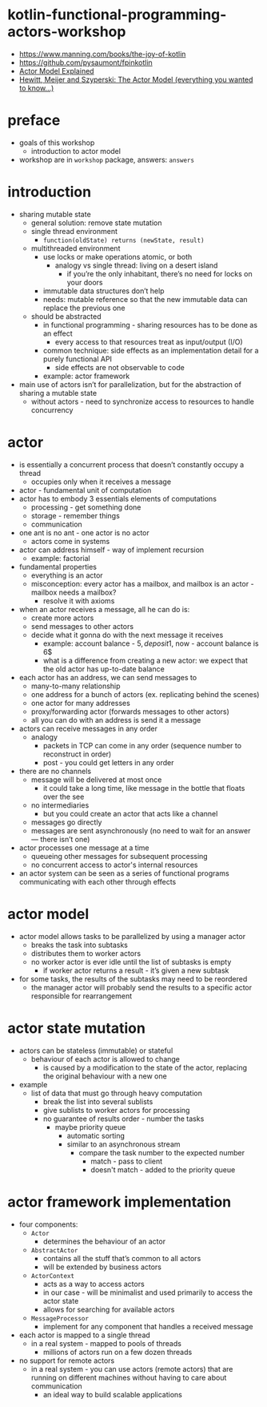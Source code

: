 # kotlin-functional-programming-actors-workshop
* https://www.manning.com/books/the-joy-of-kotlin
* https://github.com/pysaumont/fpinkotlin
* [Actor Model Explained](https://www.youtube.com/watch?v=ELwEdb_pD0k)
* [Hewitt, Meijer and Szyperski: The Actor Model (everything you wanted to know...)](https://www.youtube.com/watch?v=7erJ1DV_Tlo)

# preface
* goals of this workshop
    * introduction to actor model
* workshop are in `workshop` package, answers: `answers`

# introduction
* sharing mutable state
    * general solution: remove state mutation
    * single thread environment
        * `function(oldState) returns (newState, result)`
    * multithreaded environment
        * use locks or make operations atomic, or both
            * analogy vs single thread: living on a desert island
                * if you’re the only inhabitant, there’s no need for locks on your doors
        * immutable data structures don’t help
        * needs: mutable reference so that the new immutable data can replace the previous one
    * should be abstracted
        * in functional programming - sharing resources has to be done as an effect
            * every access to that resources treat as input/output (I/O)
        * common technique: side effects as an implementation detail for a purely functional API
            * side effects are not observable to code
        * example: actor framework
* main use of actors isn’t for parallelization, but for the abstraction of sharing 
a mutable state 
    * without actors - need to synchronize access to resources to handle concurrency
    
# actor
* is essentially a concurrent process that doesn’t constantly occupy a thread
    * occupies only when it receives a message
* actor - fundamental unit of computation
* actor has to embody 3 essentials elements of computations
    * processing - get something done
    * storage - remember things
    * communication
* one ant is no ant - one actor is no actor
    * actors come in systems
* actor can address himself - way of implement recursion
    * example: factorial
* fundamental properties
    * everything is an actor
    * misconception: every actor has a mailbox, and mailbox is an actor - mailbox needs a mailbox?
        * resolve it with axioms
* when an actor receives a message, all he can do is:
    * create more actors
    * send messages to other actors
    * decide what it gonna do with the next message it receives
        * example: account balance - 5$, deposit 1$, now - account balance is 6$
        * what is a difference from creating a new actor: we expect that the old actor has up-to-date balance
* each actor has an address, we can send messages to
    * many-to-many relationship
    * one address for a bunch of actors (ex. replicating behind the scenes)
    * one actor for many addresses
    * proxy/forwarding actor (forwards messages to other actors)
    * all you can do with an address is send it a message
* actors can receive messages in any order
    * analogy
        * packets in TCP can come in any order (sequence number to reconstruct in order)
        * post - you could get letters in any order
* there are no channels
    * message will be delivered at most once
        * it could take a long time, like message in the bottle that floats over the see
    * no intermediaries
        * but you could create an actor that acts like a channel
    * messages go directly
    * messages are sent asynchronously (no need to wait for an answer — there isn’t one)
* actor processes one message at a time
    * queueing other messages for subsequent processing
    * no concurrent access to actor's internal resources
* an actor system can be seen as a series of functional programs communicating with each other 
through effects

# actor model
* actor model allows tasks to be parallelized by using a manager actor
    * breaks the task into subtasks
    * distributes them to worker actors
    * no worker actor is ever idle until the list of subtasks is empty
        * if worker actor returns a result - it’s given a new subtask
* for some tasks, the results of the subtasks may need to be reordered
    * the manager actor will probably send the results to a specific actor responsible 
    for rearrangement
    
# actor state mutation
* actors can be stateless (immutable) or stateful
    * behaviour of each actor is allowed to change
        * is caused by a modification to the state of the actor, replacing the original behaviour 
        with a new one
* example
    * list of data that must go through heavy computation
        * break the list into several sublists
        * give sublists to worker actors for processing
        * no guarantee of results order - number the tasks 
            * maybe priority queue
                * automatic sorting
                * similar to an asynchronous stream
                    * compare the task number to the expected number
                        * match - pass to client 
                        * doesn't match - added to the priority queue

# actor framework implementation
* four components:
    * `Actor`
        * determines the behaviour of an actor
    * `AbstractActor`
         * contains all the stuff that’s common to all actors 
        * will be extended by business actors
    * `ActorContext`
        * acts as a way to access actors
        * in our case - will be minimalist and used primarily to access the actor state
        * allows for searching for available actors
    * `MessageProcessor`
        * implement for any component that handles a received message
* each actor is mapped to a single thread 
    * in a real system - mapped to pools of threads
        * millions of actors run on a few dozen threads
* no support for remote actors 
    * in a real system - you can use actors (remote actors) that are running on different 
    machines without having to care about communication
        * an ideal way to build scalable applications